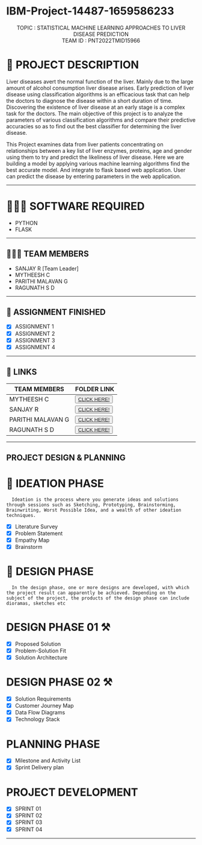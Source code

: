 # IBM-Project-14487-1659586233

<p align="center">
    TOPIC : STATISTICAL MACHINE LEARNING APPROACHES TO LIVER DISEASE PREDICTION <br />
    TEAM ID    : PNT2022TMID15966 <br />
  </p>


<!-- Description -->

# 📝 PROJECT DESCRIPTION

Liver diseases avert the normal function of the liver. Mainly due to the large amount of alcohol consumption liver disease arises. Early prediction of liver disease using classification algorithms is an efficacious task that can help the doctors to diagnose the disease within a short duration of time. Discovering the existence of liver disease at an early stage is a complex task for the doctors. The main objective of this project is to analyze the parameters of various classification algorithms and compare their predictive accuracies so as to find out the best classifier for determining the liver disease.

This Project examines data from liver patients concentrating on relationships between a key list of liver enzymes, proteins, age and gender using them to try and predict the likeliness of liver disease. Here we are building a model by applying various machine learning algorithms find the best accurate model. And integrate to flask based web application. User can predict the disease by entering parameters in the web application.
<hr>

# 👨🏻‍💻 SOFTWARE REQUIRED <br />
- PYTHON<br />
- FLASK<br />

<hr>

## 🧑🏻‍🦰 TEAM MEMBERS
- SANJAY R [Team Leader]
- MYTHEESH C   
- PARITHI MALAVAN G
- RAGUNATH S D

<hr>

## 📒 ASSIGNMENT FINISHED
- [x] ASSIGNMENT 1
- [x] ASSIGNMENT 2
- [x] ASSIGNMENT 3 
- [x] ASSIGNMENT 4
<hr>

## 🔗 LINKS

| TEAM MEMBERS | FOLDER LINK    |
| ------------- | ------------- |
| MYTHEESH C  | <button> <a href="https://github.com/IBM-EPBL/IBM-Project-14487-1659586233/tree/main/ASSESSMENT/TEAM%20MEMBER%2002">CLICK HERE!  </a></button>         
| SANJAY R | <button> <a href="https://github.com/IBM-EPBL/IBM-Project-14487-1659586233/tree/main/ASSESSMENT/TEAM%20LEADER">CLICK HERE!  </a> </button> |
| PARITHI MALAVAN G  | <button><a href="https://github.com/IBM-EPBL/IBM-Project-14487-1659586233/tree/main/ASSESSMENT/TEAM%20MEMBER%2003">CLICK HERE!  </a> </button> |
| RAGUNATH S D     | <button><a href="https://github.com/IBM-EPBL/IBM-Project-14487-1659586233/tree/main/ASSESSMENT/TEAM%20MEMBER%2004">CLICK HERE!  </a> </button> |

<hr>

## PROJECT DESIGN & PLANNING
# 🧩 IDEATION PHASE

      Ideation is the process where you generate ideas and solutions through sessions such as Sketching, Prototyping, Brainstorming, Brainwriting, Worst Possible Idea, and a wealth of other ideation techniques.
- [x] Literature Survey
- [x] Problem Statement
- [x] Empathy Map
- [x] Brainstorm

# 📝 DESIGN PHASE 
      In the design phase, one or more designs are developed, with which the project result can apparently be achieved. Depending on the subject of the project, the products of the design phase can include dioramas, sketches etc

# DESIGN PHASE 01 ⚒️
- [x] Proposed Solution
- [x] Problem-Solution Fit
- [x] Solution Architecture

# DESIGN PHASE 02 ⚒️
- [x] Solution Requirements
- [x] Customer Journey Map
- [x] Data Flow Diagrams
- [x] Technology Stack

# PLANNING PHASE
- [x] Milestone and Activity List
- [x] Sprint Delivery plan

# PROJECT DEVELOPMENT 
- [x] SPRINT 01
- [x] SPRINT 02
- [x] SPRINT 03
- [x] SPRINT 04

<hr>


